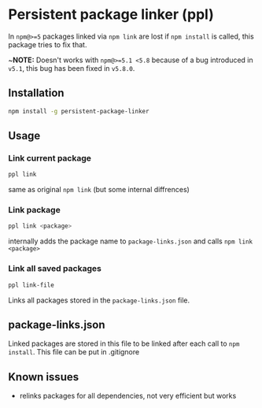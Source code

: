 # Persistent package linker (ppl)

In `npm@>=5` packages linked via `npm link` are lost if `npm install` is called, this package tries to fix that. 

~**NOTE:**
Doesn't works with `npm@>=5.1 <5.8` because of a bug introduced in `v5.1`, this bug has been fixed in `v5.8.0`. 

## Installation
```bash
npm install -g persistent-package-linker
```

## Usage
### Link current package
```bash
ppl link 
```
same as original `npm link` (but some internal diffrences)


### Link package
```bash
ppl link <package>
```
internally adds the package name to `package-links.json` and calls `npm link <package>`


### Link all saved packages
```bash
ppl link-file
```
Links all packages stored in the `package-links.json` file.

## package-links.json
Linked packages are stored in this file to be linked after each call to `npm install`. This file can be put in .gitignore

## Known issues
- relinks packages for all dependencies, not very efficient but works

